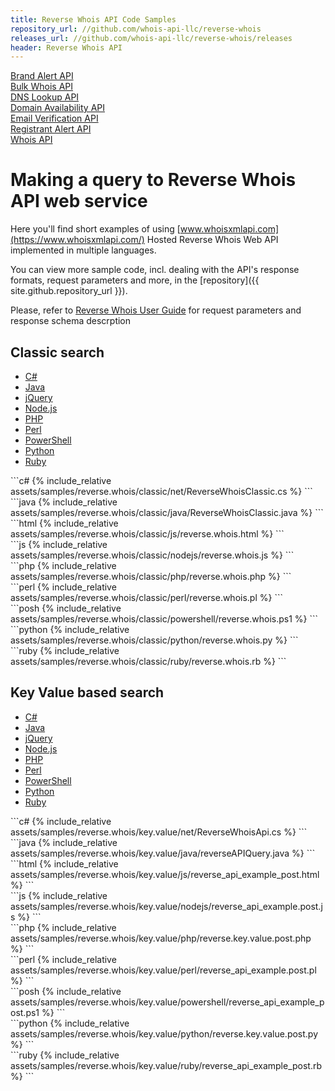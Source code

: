 ```yaml
---
title: Reverse Whois API Code Samples
repository_url: //github.com/whois-api-llc/reverse-whois
releases_url: //github.com/whois-api-llc/reverse-whois/releases
header: Reverse Whois API
---
```

<div class="toc">
    <a class="button" href="./brand-alert"><div class="toc-item">Brand Alert API</div></a>
	<a class="button" href="./bulk-whois"><div class="toc-item">Bulk Whois API</div></a>
	<a class="button" href="./dns-lookup"><div class="toc-item">DNS Lookup API</div></a>
    <a class="button" href="./domain-availability"><div class="toc-item">Domain Availability API</div></a>
	<a class="button" href="./email-verification"><div class="toc-item">Email Verification API</div></a>
    <a class="button" href="./registrant-alert"><div class="toc-item">Registrant Alert API</div></a>
    <a class="button" href="./"><div class="toc-item">Whois API</div></a>
</div>

# Making a query to Reverse Whois API web service


Here you'll find short examples of using
[www.whoisxmlapi.com](https://www.whoisxmlapi.com/) Hosted Reverse Whois Web API
implemented in multiple languages.

You can view more sample code, incl. dealing with the API's response formats,
request parameters and more, in the
[repository]({{ site.github.repository_url }}).


Please, refer to
[Reverse Whois User Guide](https://www.whoisxmlapi.com/reverse-whois-api-guide.php) for
request parameters and response schema descrption

## Classic search

<ul id="profileTabs" class="nav nav-tabs" role="tablist">
    <li class="active"><a href="#csharp" data-toggle="tab">C#</a></li>
    <li><a href="#java" data-toggle="tab">Java</a></li>
    <li><a href="#jquery" data-toggle="tab">jQuery</a></li>
    <li><a href="#nodejs" data-toggle="tab">Node.js</a></li>
    <li><a href="#php" data-toggle="tab">PHP</a></li>
    <li><a href="#perl" data-toggle="tab">Perl</a></li>
    <li><a href="#powershell" data-toggle="tab">PowerShell</a></li>
    <li><a href="#python" data-toggle="tab">Python</a></li>
    <li><a href="#ruby" data-toggle="tab">Ruby</a></li>
</ul>

<div class="tab-content">

<div role="tabpanel" class="tab-pane active" id="csharp">
<div class="container-fluid" markdown="1"> 
```c#
{% include_relative assets/samples/reverse.whois/classic/net/ReverseWhoisClassic.cs %}
```
</div>
</div>

<div role="tabpanel" class="tab-pane" id="java">
<div class="container-fluid" markdown="1"> 
```java
{% include_relative assets/samples/reverse.whois/classic/java/ReverseWhoisClassic.java %}
```
</div>
</div>

<div role="tabpanel" class="tab-pane" id="jquery">
<div class="container-fluid" markdown="1">
```html
{% include_relative assets/samples/reverse.whois/classic/js/reverse.whois.html %}
```
</div>
</div>

<div role="tabpanel" class="tab-pane" id="nodejs">
<div class="container-fluid" markdown="1">
```js
{% include_relative assets/samples/reverse.whois/classic/nodejs/reverse.whois.js %}
```
</div>
</div>

<div role="tabpanel" class="tab-pane" id="php">
<div class="container-fluid" markdown="1">
```php
{% include_relative assets/samples/reverse.whois/classic/php/reverse.whois.php %}
```
</div>
</div>

<div role="tabpanel" class="tab-pane" id="perl">
<div class="container-fluid" markdown="1">
```perl
{% include_relative assets/samples/reverse.whois/classic/perl/reverse.whois.pl %}
```
</div>
</div>

<div role="tabpanel" class="tab-pane" id="powershell">
<div class="container-fluid" markdown="1">
```posh
{% include_relative assets/samples/reverse.whois/classic/powershell/reverse.whois.ps1 %}
```
</div>
</div>

<div role="tabpanel" class="tab-pane" id="python">
<div class="container-fluid" markdown="1">
```python
{% include_relative assets/samples/reverse.whois/classic/python/reverse.whois.py %}
```
</div>
</div>

<div role="tabpanel" class="tab-pane" id="ruby">
<div class="container-fluid" markdown="1">
```ruby
{% include_relative assets/samples/reverse.whois/classic/ruby/reverse.whois.rb %}
```
</div>
</div>

</div>


## Key Value based search

<ul id="profileTabs" class="nav nav-tabs" role="tablist">
    <li class="active"><a href="#csharp-key" data-toggle="tab">C#</a></li>
    <li><a href="#java-key" data-toggle="tab">Java</a></li>
    <li><a href="#jquery-key" data-toggle="tab">jQuery</a></li>
    <li><a href="#nodejs-key" data-toggle="tab">Node.js</a></li>
    <li><a href="#php-key" data-toggle="tab">PHP</a></li>
    <li><a href="#perl-key" data-toggle="tab">Perl</a></li>
    <li><a href="#powershell-key" data-toggle="tab">PowerShell</a></li>
    <li><a href="#python-key" data-toggle="tab">Python</a></li>
    <li><a href="#ruby-key" data-toggle="tab">Ruby</a></li>
</ul>

<div class="tab-content">

<div role="tabpanel" class="tab-pane active" id="csharp-key">
<div class="container-fluid" markdown="1"> 
```c#
{% include_relative assets/samples/reverse.whois/key.value/net/ReverseWhoisApi.cs %}
```
</div>
</div>

<div role="tabpanel" class="tab-pane" id="java-key">
<div class="container-fluid" markdown="1"> 
```java
{% include_relative assets/samples/reverse.whois/key.value/java/reverseAPIQuery.java %}
```
</div>
</div>

<div role="tabpanel" class="tab-pane" id="jquery-key">
<div class="container-fluid" markdown="1">
```html
{% include_relative assets/samples/reverse.whois/key.value/js/reverse_api_example_post.html %}
```
</div>
</div>

<div role="tabpanel" class="tab-pane" id="nodejs-key">
<div class="container-fluid" markdown="1">
```js
{% include_relative assets/samples/reverse.whois/key.value/nodejs/reverse_api_example.post.js %}
```
</div>
</div>

<div role="tabpanel" class="tab-pane" id="php-key">
<div class="container-fluid" markdown="1">
```php
{% include_relative assets/samples/reverse.whois/key.value/php/reverse.key.value.post.php %}
```
</div>
</div>

<div role="tabpanel" class="tab-pane" id="perl-key">
<div class="container-fluid" markdown="1">
```perl
{% include_relative assets/samples/reverse.whois/key.value/perl/reverse_api_example.post.pl %}
```
</div>
</div>

<div role="tabpanel" class="tab-pane" id="powershell-key">
<div class="container-fluid" markdown="1">
```posh
{% include_relative assets/samples/reverse.whois/key.value/powershell/reverse_api_example_post.ps1 %}
```
</div>
</div>

<div role="tabpanel" class="tab-pane" id="python-key">
<div class="container-fluid" markdown="1">
```python
{% include_relative assets/samples/reverse.whois/key.value/python/reverse.key.value.post.py %}
```
</div>
</div>

<div role="tabpanel" class="tab-pane" id="ruby-key">
<div class="container-fluid" markdown="1">
```ruby
{% include_relative assets/samples/reverse.whois/key.value/ruby/reverse_api_example_post.rb %}
```
</div>
</div>

</div>
